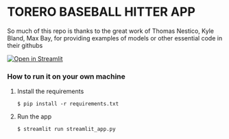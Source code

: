 # TORERO BASEBALL HITTER APP

So much of this repo is thanks to the great work of Thomas Nestico, Kyle Bland, Max Bay, for providing examples of models or other essential code in their githubs

[![Open in Streamlit](https://static.streamlit.io/badges/streamlit_badge_black_white.svg)](https://blank-app-template.streamlit.app/)

### How to run it on your own machine

1. Install the requirements

   ```
   $ pip install -r requirements.txt
   ```

2. Run the app

   ```
   $ streamlit run streamlit_app.py
   ```
